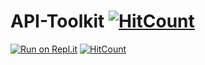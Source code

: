 # API-Toolkit [![HitCount](http://hits.dwyl.io/anant-j/API-Toolkit.svg)](http://hits.dwyl.io/anant-j/API-Toolkit)
[![Run on Repl.it](https://repl.it/badge/github/anant-j/API-Toolkit)](https://repl.it/github/anant-j/API-Toolkit)
[![HitCount](http://hits.dwyl.io/anant-j/API-Toolkit.svg)](http://hits.dwyl.io/anant-j/API-Toolkit)
